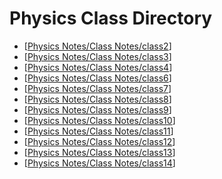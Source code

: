 # Physics Class Directory
- [[Physics Notes/Class Notes/class2]]
- [[Physics Notes/Class Notes/class3]]
- [[Physics Notes/Class Notes/class4]]
- [[Physics Notes/Class Notes/class6]]
- [[Physics Notes/Class Notes/class7]]
- [[Physics Notes/Class Notes/class8]]
- [[Physics Notes/Class Notes/class9]]
- [[Physics Notes/Class Notes/class10]]
- [[Physics Notes/Class Notes/class11]]
- [[Physics Notes/Class Notes/class12]]
- [[Physics Notes/Class Notes/class13]]
- [[Physics Notes/Class Notes/class14]]





[//begin]: # "Autogenerated link references for markdown compatibility"
[Physics Notes/Class Notes/class2]: class2.md "Physics Lesson 2"
[Physics Notes/Class Notes/class3]: class3.md "Physics Lesson 3"
[Physics Notes/Class Notes/class4]: class4.md "Physics Lesson 4"
[Physics Notes/Class Notes/class6]: class6.md "Physics Lesson 6"
[Physics Notes/Class Notes/class7]: class7.md "Physics Lesson 7"
[Physics Notes/Class Notes/class8]: class8.md "Physics Lesson 8"
[Physics Notes/Class Notes/class9]: class9.md "Physics Lesson 9"
[Physics Notes/Class Notes/class10]: class10.md "Physics Lesson 10"
[Physics Notes/Class Notes/class11]: class11.md "Physics Lesson 11"
[Physics Notes/Class Notes/class12]: class12.md "Physics Lesson 12"
[Physics Notes/Class Notes/class13]: class13.md "Physics Lesson 13"
[Physics Notes/Class Notes/class14]: class14.md "Physics Lesson 14"
[//end]: # "Autogenerated link references"
